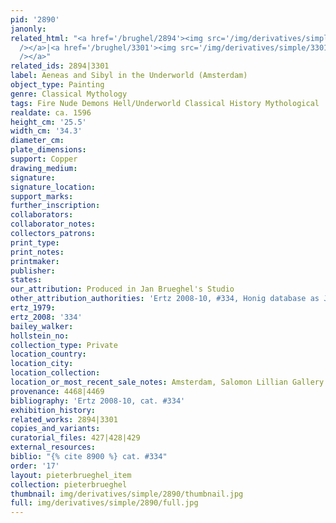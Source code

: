 ```yaml
---
pid: '2890'
janonly: 
related_html: "<a href='/brughel/2894'><img src='/img/derivatives/simple/2894/thumbnail.jpg'
  /></a>|<a href='/brughel/3301'><img src='/img/derivatives/simple/3301/thumbnail.jpg'
  /></a>"
related_ids: 2894|3301
label: Aeneas and Sibyl in the Underworld (Amsterdam)
object_type: Painting
genre: Classical Mythology
tags: Fire Nude Demons Hell/Underworld Classical History Mythological
realdate: ca. 1596
height_cm: '25.5'
width_cm: '34.3'
diameter_cm: 
plate_dimensions: 
support: Copper
drawing_medium: 
signature: 
signature_location: 
support_marks: 
further_inscription: 
collaborators: 
collaborator_notes: 
collectors_patrons: 
print_type: 
print_notes: 
printmaker: 
publisher: 
states: 
our_attribution: Produced in Jan Brueghel's Studio
other_attribution_authorities: 'Ertz 2008-10, #334, Honig database as Jan and studio'
ertz_1979: 
ertz_2008: '334'
bailey_walker: 
hollstein_no: 
collection_type: Private
location_country: 
location_city: 
location_collection: 
location_or_most_recent_sale_notes: Amsterdam, Salomon Lillian Gallery
provenance: 4468|4469
bibliography: 'Ertz 2008-10, cat. #334'
exhibition_history: 
related_works: 2894|3301
copies_and_variants: 
curatorial_files: 427|428|429
external_resources: 
biblio: "{% cite 8900 %} cat. #334"
order: '17'
layout: pieterbrueghel_item
collection: pieterbrueghel
thumbnail: img/derivatives/simple/2890/thumbnail.jpg
full: img/derivatives/simple/2890/full.jpg
---
```

